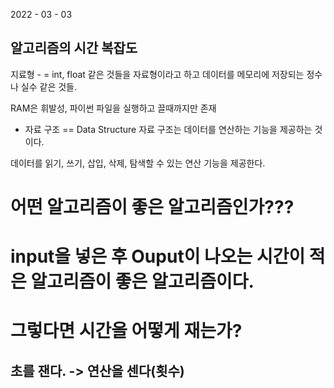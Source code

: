 2022 - 03 - 03

알고리즘의 시간 복잡도 
--------------------
지료형 - =
int, float 같은 것들을 자료형이라고 하고 데이터를 메모리에 저장되는 정수나 실수 같은 것들. 

RAM은 휘발성, 파이썬 파일을 실행하고 끌때까지만 존재

* 자료 구조 == Data Structure
자료 구조는 데이터를 연산하는 기능을 제공하는 것이다. 

데이터를 읽기, 쓰기, 삽입, 삭제, 탐색할 수 있는 연산 기능을 제공한다. 

# 어떤 알고리즘이 좋은 알고리즘인가???

# input을 넣은 후 Ouput이 나오는 시간이 적은 알고리즘이 좋은 알고리즘이다. 
# 그렇다면 시간을 어떻게 재는가?
## 초를 잰다. -> 연산을 센다(횟수)
